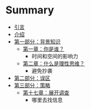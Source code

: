 # Summary

* [引言](README.md)
* [介绍](introduction.md)
* [第一部分：背景知识](第一部分：背景知识.md)
    * [第一章：你是谁？](第一章：你是谁？.md)
        * 时间和空间的影响力
    * [第二章：什么是理性思维？](第二章：什么是理性思维？.md)
        * 避免抄袭
* [第二部分：误区](第二部分：误区.md)
* [第三部分：策略](第三部分：策略.md)
    * [第十七章：展开调查](第十七章：展开调查.md)
        * 哪里去找信息

